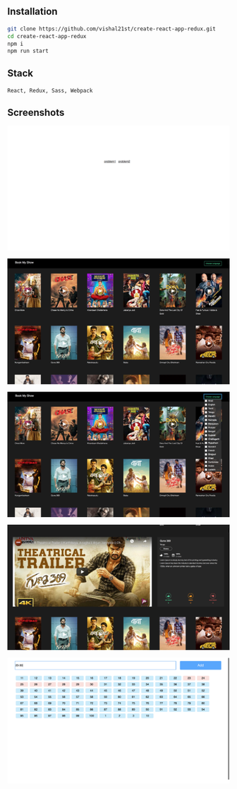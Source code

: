

## Installation

```bash
git clone https://github.com/vishal21st/create-react-app-redux.git
cd create-react-app-redux
npm i
npm run start
```

## Stack
`React, Redux, Sass, Webpack`


## Screenshots
![alt text](https://github.com/vishal21st/create-react-app-redux/blob/master/home.png)

![alt text](https://github.com/vishal21st/create-react-app-redux/blob/master/trailer1.png)

![alt text](https://github.com/vishal21st/create-react-app-redux/blob/master/trailer2.png)

![alt text](https://github.com/vishal21st/create-react-app-redux/blob/master/trailer3.png)

![alt text](https://github.com/vishal21st/create-react-app-redux/blob/master/trailer4.png)
